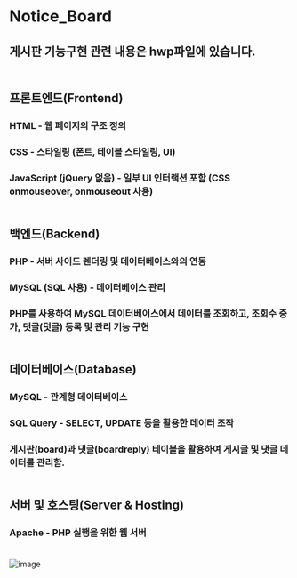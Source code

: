 # Notice_Board

## 게시판 기능구현 관련 내용은 hwp파일에 있습니다.<br><br>

## 프론트엔드(Frontend)
### HTML - 웹 페이지의 구조 정의
### CSS - 스타일링 (폰트, 테이블 스타일링, UI)
### JavaScript (jQuery 없음) - 일부 UI 인터랙션 포함 (CSS onmouseover, onmouseout 사용)<br><br>

###
## 백엔드(Backend)
### PHP - 서버 사이드 렌더링 및 데이터베이스와의 연동
### MySQL (SQL 사용) - 데이터베이스 관리
### PHP를 사용하여 MySQL 데이터베이스에서 데이터를 조회하고, 조회수 증가, 댓글(덧글) 등록 및 관리 기능 구현<br><br>

###
## 데이터베이스(Database)
### MySQL - 관계형 데이터베이스
### SQL Query - SELECT, UPDATE 등을 활용한 데이터 조작
### 게시판(board)과 댓글(boardreply) 테이블을 활용하여 게시글 및 댓글 데이터를 관리함.<br><br>

###
## 서버 및 호스팅(Server & Hosting)
### Apache - PHP 실행을 위한 웹 서버<br><br>

![image](https://github.com/user-attachments/assets/8f5a1c16-165c-4965-9f33-be3844e26ec2)
